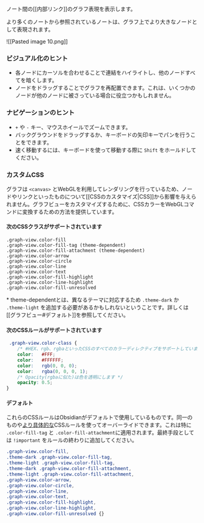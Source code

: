 ノート間の[[内部リンク]]のグラフ表現を表示します。

より多くのノートから参照されているノートは、グラフ上でより大きなノードとして表現されます。

![[Pasted image 10.png]]

### ビジュアル化のヒント

- 各ノードにカーソルを合わせることで連結をハイライトし、他のノードすべてを暗くします。
- ノードをドラッグすることでグラフを再配置できます。これは、いくつかのノードが他のノードに被さっている場合に役立つかもしれません。

### ナビゲーションのヒント

- `+` や `-` キー、マウスホイールでズームできます。
- バックグラウンドをドラッグするか、キーボードの矢印キーでパンを行うことをできます。
- 速く移動するには、キーボードを使って移動する際に `Shift` をホールドしてください。

### カスタムCSS

グラフは `<canvas>` とWebGLを利用してレンダリングを行っているため、ノードやリンクといったものについて[[CSSのカスタマイズ|CSS]]から影響を与えられません。グラフビューをカスタマイズするために、CSSカラーをWebGLコマンドに変換するための方法を提供しています。

#### 次のCSSクラスがサポートされています

```
.graph-view.color-fill
.graph-view.color-fill-tag (theme-dependent)
.graph-view.color-fill-attachment (theme-dependent)
.graph-view.color-arrow
.graph-view.color-circle
.graph-view.color-line
.graph-view.color-text
.graph-view.color-fill-highlight
.graph-view.color-line-highlight
.graph-view.color-fill-unresolved
```

\* theme-dependentとは、異なるテーマに対応するため `.theme-dark` か `.theme-light` を追加する必要があるかもしれないということです。詳しくは[[グラフビュー#デフォルト]]を参照してください。

#### 次のCSSルールがサポートされています

```css
 .graph-view.color-class {
	/* #HEX、rgb、rgbaといったCSSのすべてのカラーディレクティブをサポートしています */
	color:   #FFF;
	color:   #FFFFFF;
	color:   rgb(0, 0, 0);
	color:   rgba(0, 0, 0, 1);
	/* Opacity(rgbaに似た)は色を透明にします */
	opacity: 0.5;
}
```

#### デフォルト

これらのCSSルールはObsidianがデフォルトで使用しているものです。同一のものや[より具体的な](https://developer.mozilla.org/en-US/docs/Web/CSS/Specificity)CSSルールを使ってオーバーライドできます。これは特に `.color-fill-tag` と `.color-fill-attachment`に適用されます。最終手段としては `!important` をルールの終わりに追加してください。

```css
.graph-view.color-fill,
.theme-dark .graph-view.color-fill-tag,
.theme-light .graph-view.color-fill-tag,
.theme-dark .graph-view.color-fill-attachment,
.theme-light .graph-view.color-fill-attachment,
.graph-view.color-arrow,
.graph-view.color-circle,
.graph-view.color-line,
.graph-view.color-text,
.graph-view.color-fill-highlight,
.graph-view.color-line-highlight,
.graph-view.color-fill-unresolved {}
```